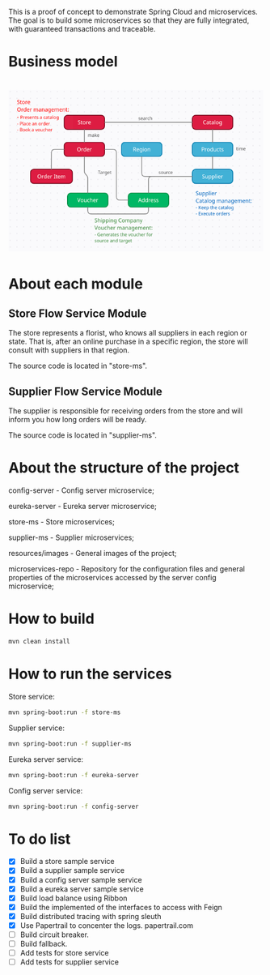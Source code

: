 
This is a proof of concept to demonstrate Spring Cloud and microservices. The goal is to build some microservices so that they are fully integrated, with guaranteed transactions and traceable.

# Business model

<h1 align="left">
  <img alt="NextLevelWeek" title="#NextLevelWeek" src="./resources/images/businessModel.png" />
</h1>

# About each module

## Store Flow Service Module

The store represents a florist, who knows all suppliers in each region or state. That is, after an online purchase in a specific region, the store will consult with suppliers in that region.

The source code is located in "store-ms".

## Supplier Flow Service Module

The supplier is responsible for receiving orders from the store and will inform you how long orders will be ready.

The source code is located in "supplier-ms".

# About the structure of the project

config-server 		- Config server microservice;

eureka-server 		- Eureka server microservice;

store-ms 			- Store microservices;

supplier-ms 		- Supplier microservices;

resources/images 	- General images of the project;

microservices-repo	- Repository for the configuration files and general properties of the microservices accessed by the server config microservice;

# How to build

```bash
mvn clean install
```

# How to run the services

Store service:

```bash
mvn spring-boot:run -f store-ms
```

Supplier service:

```bash
mvn spring-boot:run -f supplier-ms
```

Eureka server service:

```bash
mvn spring-boot:run -f eureka-server
```

Config server service:

```bash
mvn spring-boot:run -f config-server
```

# To do list

- [x] Build a store sample service
- [x] Build a supplier sample service
- [x] Build a config server sample service
- [x] Build a eureka server sample service
- [x] Build load balance using Ribbon
- [x] Build the implemented of the interfaces to access with Feign
- [x] Build distributed tracing with spring sleuth
- [x] Use Papertrail to concenter the logs. papertrail.com
- [ ] Build circuit breaker. 
- [ ] Build fallback.
- [ ] Add tests for store service
- [ ] Add tests for supplier service
